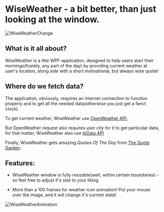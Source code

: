 # WiseWeather - a bit better, than just looking at the window.

![WiseWeatherChange](https://user-images.githubusercontent.com/28807607/126741154-264e1c96-f442-407b-8c1f-c3285fc33d96.gif)

## What is it all about?
*WiseWeather* is a litte WPF-application, designed to  help users start their mornings(frankly, any part of the day) by providing current weather at user's location, along side with
 a short motivational, but always wise quote!

## Where do we fetch data?
The application, obviously, requires an internet connection to function properly and to get all the needed data(otherwise you just get a fanct clock).

To get current weather, WiseWeather use [OpenWeather API](https://openweathermap.org),

But OpenWeather request also requires *user city* for it to get particular data,
for that matter, WiseWeather also use [IpData API](https://dashboard.ipdata.co)

Finally, WiseWeather gets amazing *Quotes Of The Day* from [The Quote Garden](https://www.quotegarden.com/).

## Features:
* WiseWeather window is fully resizable(well, within certain boundaries) - so feel free to adjust it's size to your liking.

* More than a 100 frames for weather icon animation! Put your mouse over the image, and it will change it's current state!

![WiseWeatherAnimation](https://user-images.githubusercontent.com/28807607/126741158-712d1a37-dbff-4dea-8113-246291c711e6.gif)





